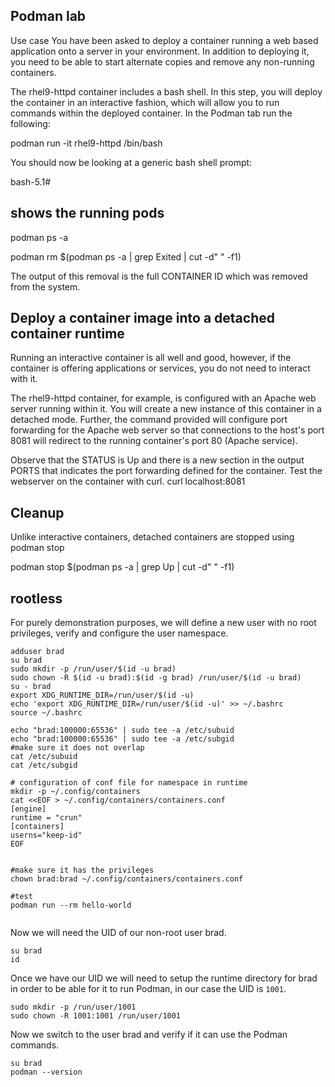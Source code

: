 ## Podman lab
Use case
You have been asked to deploy a container running a web based application onto a server in your 
environment. 
In addition to deploying it, you need to be able to start alternate copies and remove any 
non-running containers.


The rhel9-httpd container includes a bash shell. In this step, you will deploy the container in an interactive fashion, which will allow you to run commands within the deployed container. In the Podman tab run the following:


podman run -it rhel9-httpd /bin/bash


You should now be looking at a generic bash shell prompt:

bash-5.1#

## shows the running pods
podman ps -a

podman rm $(podman ps -a | grep Exited | cut -d" " -f1)

The output of this removal is the full CONTAINER ID which was removed from the system.

## Deploy a container image into a detached container runtime
Running an interactive container is all well and good, however, if the container is offering applications or services, you do not need to interact with it.

The rhel9-httpd container, for example, is configured with an Apache web server running within it. You will create a new instance of this container in a detached mode. Further, the command provided will configure port forwarding for the Apache web server so that connections to the host's port 8081 will redirect to the running container's port 80 (Apache service).


Observe that the STATUS is Up and there is a new section in the output PORTS that indicates the port forwarding defined for the container.
Test the webserver on the container with curl.
curl localhost:8081


## Cleanup
Unlike interactive containers, detached containers are stopped using podman stop

podman stop $(podman ps -a | grep Up | cut -d" " -f1)



## rootless 
For purely demonstration purposes, we will define a new user with no root privileges, verify and configure the user namespace.
```shell
adduser brad
su brad
sudo mkdir -p /run/user/$(id -u brad)
sudo chown -R $(id -u brad):$(id -g brad) /run/user/$(id -u brad)
su - brad
export XDG_RUNTIME_DIR=/run/user/$(id -u)
echo 'export XDG_RUNTIME_DIR=/run/user/$(id -u)' >> ~/.bashrc
source ~/.bashrc

echo "brad:100000:65536" | sudo tee -a /etc/subuid
echo "brad:100000:65536" | sudo tee -a /etc/subgid
#make sure it does not overlap
cat /etc/subuid
cat /etc/subgid

# configuration of conf file for namespace in runtime
mkdir -p ~/.config/containers
cat <<EOF > ~/.config/containers/containers.conf
[engine]
runtime = "crun"
[containers]
userns="keep-id"
EOF


#make sure it has the privileges
chown brad:brad ~/.config/containers/containers.conf

#test
podman run --rm hello-world


```
Now we will need the UID of our non-root user brad.
```
su brad
id
```
Once we have our UID we will need to setup the runtime directory for brad in order to be able for it to run Podman, in our case the UID is ```1001```.
```
sudo mkdir -p /run/user/1001
sudo chown -R 1001:1001 /run/user/1001
```
Now we switch to the user brad and verify if it can use the Podman commands.
```
su brad
podman --version
```




